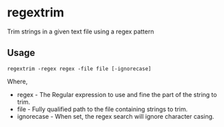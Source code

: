 # regextrim
Trim strings in a given text file using a regex pattern

## Usage
```
regextrim -regex regex -file file [-ignorecase]
```
Where,

* regex - The Regular expression to use and fine the part of the string to trim.
* file - Fully qualified path to the file containing strings to trim.
* ignorecase - When set, the regex search will ignore character casing.

